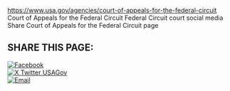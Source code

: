 

https://www.usa.gov/agencies/court-of-appeals-for-the-federal-circuit
Court of Appeals for the Federal Circuit
Federal Circuit court social media
Share Court of Appeals for the Federal Circuit page

## SHARE THIS PAGE:

[![Facebook](https://www.usa.gov/themes/custom/usagov/images/social-media-icons/Facebook_Icon.svg)](https://www.facebook.com/sharer/sharer.php?u=https://www.usa.gov/agencies/court-of-appeals-for-the-federal-circuit&v=3)  
[![X Twitter USAGov](https://www.usa.gov/themes/custom/usagov/images/social-media-icons/X_Twitter_Icon.svg?version=2)](https://twitter.com/intent/tweet?source=webclient&text=https://www.usa.gov/agencies/court-of-appeals-for-the-federal-circuit)  
[![Email](https://www.usa.gov/themes/custom/usagov/images/social-media-icons/Email_Icon.svg?version=2)](mailto:?subject=https://www.usa.gov/agencies/court-of-appeals-for-the-federal-circuit)
